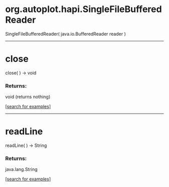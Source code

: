 # org.autoplot.hapi.SingleFileBufferedReader
SingleFileBufferedReader( java.io.BufferedReader reader )


***
<a name="close"></a>
# close
close(  ) &rarr; void



### Returns:
void (returns nothing)


<a href="https://github.com/autoplot/dev/search?q=close&unscoped_q=close">[search for examples]</a>

***
<a name="readLine"></a>
# readLine
readLine(  ) &rarr; String



### Returns:
java.lang.String


<a href="https://github.com/autoplot/dev/search?q=readLine&unscoped_q=readLine">[search for examples]</a>

